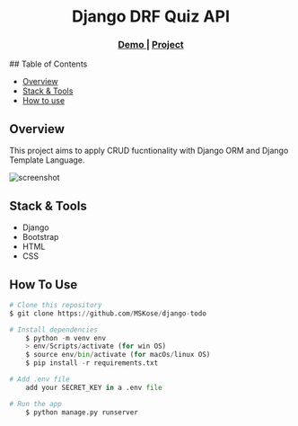 <h1 align="center">Django DRF Quiz API</h1>


<div align="center">
  <h3>
    <a href="https://mskose-blog-todo.herokuapp.com/">
      Demo
    </a>
     | 
    <a href="https://github.com/MSKose/django-todo">
      Project
    </a>
 
  </h3>
</div>
## Table of Contents

- [Overview](#overview)
- [Stack & Tools](#stack)
- [How to use](#how-to-use)

## Overview

This project aims to apply CRUD fucntionality with Django ORM and Django Template Language.

<!-- ![screenshot](https://user-images.githubusercontent.com/63124871/192046634-34449201-07a0-47ed-9a1e-00c0e98ce011.mp4) -->
![screenshot](https://user-images.githubusercontent.com/63124871/192050672-4cdbc979-5ada-4473-927c-d4b38c3f096d.gif)

<h2 id="stack">Stack & Tools</h2>

- Django
- Bootstrap
- HTML
- CSS

## How To Use

```python
# Clone this repository
$ git clone https://github.com/MSKose/django-todo

# Install dependencies
    $ python -m venv env
    > env/Scripts/activate (for win OS)
    $ source env/bin/activate (for macOs/linux OS)
    $ pip install -r requirements.txt

# Add .env file
    add your SECRET_KEY in a .env file

# Run the app
    $ python manage.py runserver
```